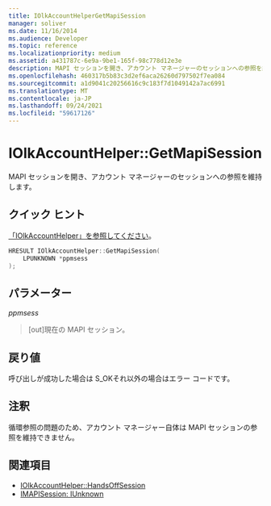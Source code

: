 ```yaml
---
title: IOlkAccountHelperGetMapiSession
manager: soliver
ms.date: 11/16/2014
ms.audience: Developer
ms.topic: reference
ms.localizationpriority: medium
ms.assetid: a431787c-6e9a-9be1-165f-98c778d12e3e
description: MAPI セッションを開き、アカウント マネージャーのセッションへの参照を維持します。
ms.openlocfilehash: 460317b5b83c3d2ef6aca26260d797502f7ea084
ms.sourcegitcommit: a1d9041c20256616c9c183f7d1049142a7ac6991
ms.translationtype: MT
ms.contentlocale: ja-JP
ms.lasthandoff: 09/24/2021
ms.locfileid: "59617126"
---
```

# <a name="iolkaccounthelpergetmapisession"></a>IOlkAccountHelper::GetMapiSession

MAPI セッションを開き、アカウント マネージャーのセッションへの参照を維持します。
  
## <a name="quick-info"></a>クイック ヒント

[「IOlkAccountHelper」を参照してください](iolkaccounthelper.md)。
  
```cpp
HRESULT IOlkAccountHelper::GetMapiSession(  
    LPUNKNOWN *ppmsess 
);
```

## <a name="parameters"></a>パラメーター

_ppmsess_
  
> [out]現在の MAPI セッション。
    
## <a name="return-values"></a>戻り値

呼び出しが成功した場合は S_OKそれ以外の場合はエラー コードです。
  
## <a name="remarks"></a>注釈

循環参照の問題のため、アカウント マネージャー自体は MAPI セッションの参照を維持できません。
  
## <a name="see-also"></a>関連項目

- [IOlkAccountHelper::HandsOffSession](iolkaccounthelper-handsoffsession.md)
- [IMAPISession: IUnknown](https://msdn.microsoft.com/library/5650fa2a-6e62-451c-964e-363f7bee2344%28Office.15%29.aspx)


